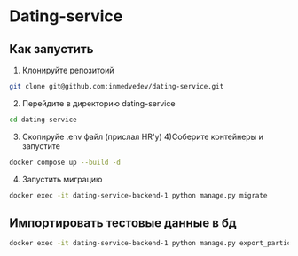 # Dating-service

## Как запустить 

1) Клонируйте репозитоий 
```bash
git clone git@github.com:inmedvedev/dating-service.git
```
2) Перейдите в директорию dating-service
```bash
cd dating-service
```
3) Скопируйе .env файл (прислал HR'у)
4)Соберите контейнеры и запустите
```bash
docker compose up --build -d
```
4) Запустить миграцию
```bash
docker exec -it dating-service-backend-1 python manage.py migrate
```

## Импортировать тестовые данные в бд 

```bash
docker exec -it dating-service-backend-1 python manage.py export_participants -p participants.jsonl
```

